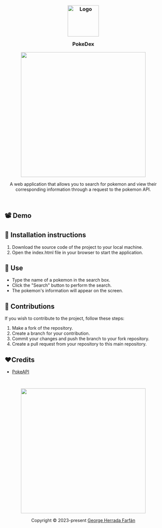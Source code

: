 <h3 align="center">
	<img src="https://veekun.com/dex/media/pokemon/global-link/1.png" width="100" alt="Logo"/><br/>
	<img src="https://veekun.com/dex/media/pokemon/global-link/1.png" height="30" width="0px"/>
	PokeDex
	<img src="https://veekun.com/dex/media/pokemon/global-link/1.png" height="30" width="0px"/>
</h3>
<p align="center">
  <img src="https://raw.githubusercontent.com/catppuccin/catppuccin/main/assets/palette/macchiato.png" width="400" />
</p>

<p align="Center">
A web application that allows you to search for pokemon and view their corresponding information through a request to the pokemon API.
<p>

&nbsp;


## 📽️ Demo



## 🧠 Installation instructions

1. Download the source code of the project to your local machine.
2. Open the index.html file in your browser to start the application.


## 👾 Use

- Type the name of a pokemon in the search box.
- Click the "Search" button to perform the search.
- The pokemon's information will appear on the screen.

## 👐 Contributions

If you wish to contribute to the project, follow these steps:

1. Make a fork of the repository.
2. Create a branch for your contribution.
3. Commit your changes and push the branch to your fork repository.
4. Create a pull request from your repository to this main repository.


## ❤️Credits

- [PokeAPI](https://pokeapi.co/)



&nbsp;

<p align="center">
  <img src="https://raw.githubusercontent.com/catppuccin/catppuccin/main/assets/palette/macchiato.png" width="400" />
</p>
</p>
<p align="center">Copyright &copy; 2023-present <a href="https://github.com/gherrada22" target="_blank">George Herrada Farfán</a>



